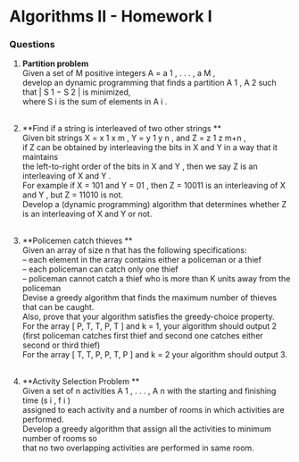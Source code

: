 # Algorithms II - Homework I

### Questions

1.  **Partition problem**<br>
Given a set of M positive integers A = a 1 , . . . , a M , <br>
develop an dynamic programming that finds a partition A 1 , A 2 such that | S 1 − S 2 | is minimized,<br>
where S i is the sum of elements in A i .<br><br>

2.  **Find if a string is interleaved of two other strings ** <br>
Given bit strings X = x 1 x m , Y = y 1 y n , and Z = z 1 z m+n , <br>
if Z can be obtained by interleaving the bits in X and Y in a way that it maintains <br>
the left-to-right order of the bits in X and Y , then we say Z is an interleaving of X and Y .<br>
For example if X = 101 and Y = 01 , then Z = 10011 is an interleaving of X and Y , but Z = 11010 is not.<br>
Develop a (dynamic programming) algorithm that determines whether Z is an interleaving of X and Y or not.<br><br>
3.  **Policemen catch thieves ** <br>
Given an array of size n that has the following specifications:<br>
–  each element in the array contains either a policeman or a thief<br>
–  each policeman can catch only one thief<br>
–  policeman cannot catch a thief who is more than K units away from the policeman<br>
Devise a greedy algorithm that finds the maximum number of thieves that can be caught.<br>
Also, prove that your algorithm satisfies the greedy-choice property.<br>
For the array [ P, T, T, P, T ] and k = 1, your algorithm should output 2<br>
(first policeman catches first thief and second one catches either second or third thief) <br>
For the array [ T, T, P, P, T, P ] and k = 2 your algorithm should output 3.<br><br>

4.  **Activity Selection Problem ** <br>
Given a set of n activities A 1 , . . . , A n with the starting and finishing time (s i , f i )<br>
assigned to each activity and a number of rooms in which activities are performed. <br>
Develop a greedy algorithm that assign all the activities to minimum number of rooms so <br>
that no two overlapping activities are performed in same room.<br>


